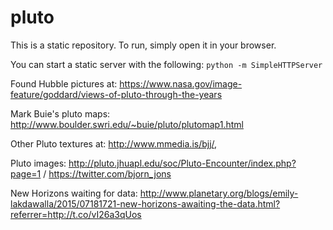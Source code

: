 # pluto

This is a static repository.  To run, simply open it in your browser.

You can start a static server with the following: `python -m SimpleHTTPServer`

Found Hubble pictures at: https://www.nasa.gov/image-feature/goddard/views-of-pluto-through-the-years

Mark Buie's pluto maps: http://www.boulder.swri.edu/~buie/pluto/plutomap1.html

Other Pluto textures at: http://www.mmedia.is/bjj/,

Pluto images: http://pluto.jhuapl.edu/soc/Pluto-Encounter/index.php?page=1 / https://twitter.com/bjorn_jons

New Horizons waiting for data: http://www.planetary.org/blogs/emily-lakdawalla/2015/07181721-new-horizons-awaiting-the-data.html?referrer=http://t.co/vI26a3qUos
